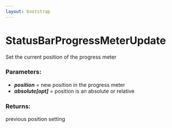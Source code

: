 ```yaml
---
layout: bootstrap
---
```


# StatusBarProgressMeterUpdate

Set the current position of the progress meter
        

### Parameters:

- ***position*** = new position in the progress meter
- ***absolute[opt]*** = position is an absolute or relative
        

### Returns:


previous position setting
        
